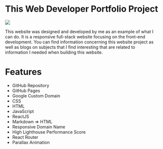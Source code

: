 # This Web Developer Portfolio Project

![](./static/media/PC-and-phone-compressed-moz-height200.jpg)

This website was designed and developed by me as an example of what I can do. It is a responsive full-stack website focusing on the front-end development. You can find information concerning this website project as well as blogs on subjects that I find interesting that are related to information I needed when building this website.

# Features
* GitHub Repository
* GitHub Pages
* Google Custom Domain
* CSS
* HTML
* JavaScript
* ReactJS
* Markdown => HTML
* Responsive Domain Name
* High Lighthouse Performance Score
* React Router
* Parallax Animation